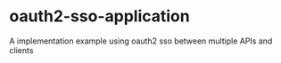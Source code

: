 # oauth2-sso-application
A implementation example using oauth2 sso between multiple APIs and clients
